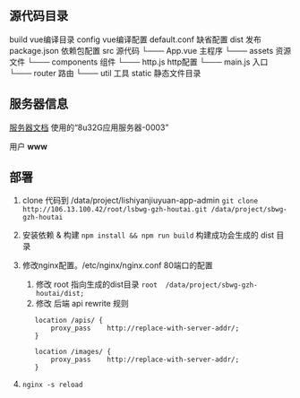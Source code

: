 ## 源代码目录
build	vue编译目录
config		vue编译配置
default.conf	缺省配置
dist		发布
package.json	依赖包配置
src		源代码
└─── App.vue	主程序
└─── assets	资源文件
└─── components	组件
└─── http.js	http配置
└─── main.js	入口
└─── router	路由
└─── util	工具
static		静态文件目录

## 服务器信息
[服务器文档](http://106.13.100.42/root/China/wikis/%E5%BC%80%E5%8F%91%E7%8E%AF%E5%A2%83%E6%9C%8D%E5%8A%A1%E5%99%A8%E8%B5%84%E6%BA%90?nsukey=Cd0Rco2J3hZBP%2ByWFJyAnuMw2uF7Hl3XC8uCOCRIHd93%2FtPT6t1gvlgOpRrR64aoTcRAc8sem6U52IqSz7nof5D1Gl%2BafIIDyYB34dZ5cjPrYeQ2kRKoj7jrA87qCZd9%2F6Sr2WB%2BaplYOP1EKEnLHCnZitmTXJ8yqxUCXVAd9LM9%2BehGlp2ILZc1DjzxRma7gRc366Pr4r8Do39iJFI6ag%3D%3D)
使用的“8u32G应用服务器-0003”

用户 **www**

## 部署
1. clone 代码到 /data/project/lishiyanjiuyuan-app-admin
`git clone http://106.13.100.42/root/lsbwg-gzh-houtai.git /data/project/sbwg-gzh-houtai`
2. 安装依赖 & 构建
`npm install && npm run build`
构建成功会生成的 dist 目录
3. 修改nginx配置。/etc/nginx/nginx.conf 80端口的配置
    1. 修改 root 指向生成的dist目录 `root  /data/project/sbwg-gzh-houtai/dist;`
    2. 修改 后端 api rewrite 规则

    ```
       location /apis/ {
           proxy_pass    http://replace-with-server-addr/;
       }

       location /images/ {
           proxy_pass    http://replace-with-server-addr/;
       }
    ```
4. `nginx -s reload`

